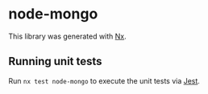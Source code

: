 # node-mongo

This library was generated with [Nx](https://nx.dev).

## Running unit tests

Run `nx test node-mongo` to execute the unit tests via [Jest](https://jestjs.io).

